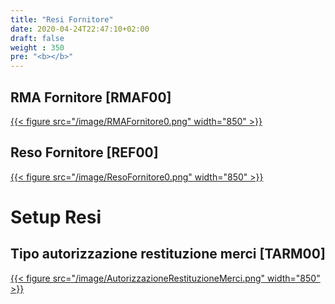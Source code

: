 ```yaml
---
title: "Resi Fornitore"
date: 2020-04-24T22:47:10+02:00
draft: false
weight : 350
pre: "<b></b>"
---
```


## RMA Fornitore [RMAF00]
[{{< figure src="/image/RMAFornitore0.png"  width="850"  >}}](/image/RMAFornitore0.png)
## Reso Fornitore [REF00]
[{{< figure src="/image/ResoFornitore0.png"  width="850"  >}}](/image/ResoFornitore0.png)


# Setup Resi
## Tipo autorizzazione restituzione merci [TARM00]
[{{< figure src="/image/AutorizzazioneRestituzioneMerci.png"  width="850"  >}}](/image/AutorizzazioneRestituzioneMerci.png)

